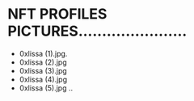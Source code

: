 # NFT PROFILES PICTURES.......................
- 0xlissa (1).jpg.
- 0xlissa (2).jpg
- 0xlissa (3).jpg
- 0xlissa (4).jpg
- 0xlissa (5).jpg
..
